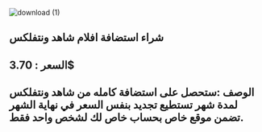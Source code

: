 ![download (1)](https://github.com/adham-ta/docs3/assets/69330652/48397a56-d50f-407d-8440-d468fca3424e)

## شراء استضافة افلام شاهد ونتفلكس 
## السعر : 3.70$
## الوصف :ستحصل على استضافة كامله من شاهد ونتفلكس لمدة شهر تستطيع تجديد بنفس السعر في نهاية الشهر تضمن موقع خاص بحساب خاص لك لشخص واحد فقط. 
